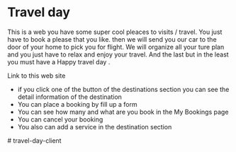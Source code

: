 <h1>Travel day</h1>
<p>This is a web you have some super cool pleaces to visits / travel. You just have to book a please that you like. then we will send you our car to the door of your home to pick you for flight. We will organize all your ture plan and you just have to relax and enjoy your travel. And the last but in the least you must have a Happy travel day .</p>
<a src="https://travel-day.web.app/">Link to this web site</a>
<ul>
 <li>if you click one of the button of the destinations section you can see the detail information of the destination </li>
 <li>You can place a booking by fill up a form</li>
 <li>You can see how many and what are you book in the My Bookings page</li>
 <li>You can cancel your booking</li>
 <li>You also can add a service in the destination section</li>
</ul>
# travel-day-client
